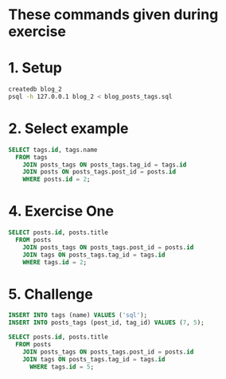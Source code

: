 # These commands given during exercise

# 1. Setup
```bash
createdb blog_2
psql -h 127.0.0.1 blog_2 < blog_posts_tags.sql
```

# 2. Select example
```sql
SELECT tags.id, tags.name
  FROM tags
    JOIN posts_tags ON posts_tags.tag_id = tags.id
    JOIN posts ON posts_tags.post_id = posts.id
    WHERE posts.id = 2;
```

# 4. Exercise One
```sql
SELECT posts.id, posts.title
  FROM posts
    JOIN posts_tags ON posts_tags.post_id = posts.id
    JOIN tags ON posts_tags.tag_id = tags.id
    WHERE tags.id = 2;
```

# 5. Challenge
```sql
INSERT INTO tags (name) VALUES ('sql');
INSERT INTO posts_tags (post_id, tag_id) VALUES (7, 5);

SELECT posts.id, posts.title
  FROM posts
    JOIN posts_tags ON posts_tags.post_id = posts.id
    JOIN tags ON posts_tags.tag_id = tags.id
      WHERE tags.id = 5;
```